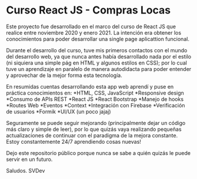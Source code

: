 # Curso React JS - Compras Locas

Este proyecto fue desarrollado en el marco del curso de React JS que realice entre noviembre 2020 y enero 2021. La intención era obtener los conocimientos para poder desarrollar una single page aplicattion funcional.

Durante el desarrollo del curso, tuve mis primeros contactos con el mundo del desarrollo web, ya que nunca antes había desarrollado nada por el estilo (ni siquiera una simple pág en HTML y algunos estilos en CSS); por lo cual tuve un aprendizaje en paralelo de manera autodidacta para poder entender y aprovechar de la mejor forma esta tecnología.

En resumidas cuentas desarrollando esta app web aprendí y puse en práctica conocimientos en:
*HTML, CSS, JavaScript
*Responsive design
*Consumo de APIs REST
*React JS
*React Bootstrap
*Manejo de hooks
*Routes Web
*Eventos
*Context
*Integración con Firebase
*Verificación de usuarios
*Formik
*UI/UX (un poco jajaj)

Seguramente se puede seguir mejorando (principalmente dejar un código más claro y simple de leer), por lo que quizás vaya realizando pequeñas actualizaciones de continuar con el paradigma de la mejora constante. Estoy constantemente 24/7 aprendiendo cosas nuevas!

Dejo este repositorio público porque nunca se sabe a quién quizás le puede servir en un futuro.

Saludos. SVDev
